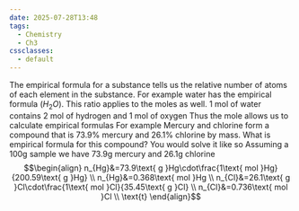 ```yaml
---
date: 2025-07-28T13:48
tags:
  - Chemistry
  - Ch3
cssclasses:
  - default
---
```

The empirical formula for a substance tells us the relative number of atoms of each element in the substance.
For example water has the empirical formula ($H_2O$). This ratio applies to the moles as well. 1 mol of water contains 2 mol of hydrogen and 1 mol of oxygen
Thus the mole allows us to calculate empirical formulas
For example
Mercury and chlorine form a compound that is 73.9% mercury and 26.1% chlorine by mass. What is empirical formula for this compound?
You would solve it like so
Assuming a 100g sample we have 73.9g mercury and 26.1g chlorine
$$\begin{align}
n_{Hg}&=73.9\text{ g }Hg\cdot\frac{1\text{ mol }Hg}{200.59\text{ g }Hg} \\
n_{Hg}&=0.368\text{ mol }Hg \\
n_{Cl}&=26.1\text{ g }Cl\cdot\frac{1\text{ mol }Cl}{35.45\text{ g }Cl} \\
n_{Cl}&=0.736\text{ mol }Cl \\
\text{t}
\end{align}$$